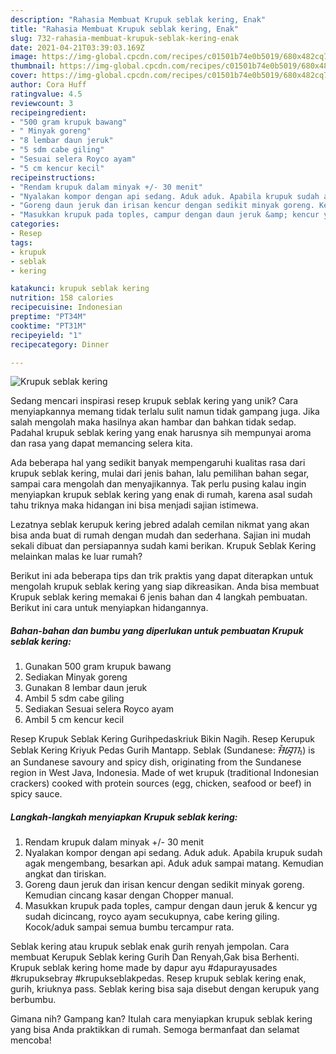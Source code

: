 ```yaml
---
description: "Rahasia Membuat Krupuk seblak kering, Enak"
title: "Rahasia Membuat Krupuk seblak kering, Enak"
slug: 732-rahasia-membuat-krupuk-seblak-kering-enak
date: 2021-04-21T03:39:03.169Z
image: https://img-global.cpcdn.com/recipes/c01501b74e0b5019/680x482cq70/krupuk-seblak-kering-foto-resep-utama.jpg
thumbnail: https://img-global.cpcdn.com/recipes/c01501b74e0b5019/680x482cq70/krupuk-seblak-kering-foto-resep-utama.jpg
cover: https://img-global.cpcdn.com/recipes/c01501b74e0b5019/680x482cq70/krupuk-seblak-kering-foto-resep-utama.jpg
author: Cora Huff
ratingvalue: 4.5
reviewcount: 3
recipeingredient:
- "500 gram krupuk bawang"
- " Minyak goreng"
- "8 lembar daun jeruk"
- "5 sdm cabe giling"
- "Sesuai selera Royco ayam"
- "5 cm kencur kecil"
recipeinstructions:
- "Rendam krupuk dalam minyak +/- 30 menit"
- "Nyalakan kompor dengan api sedang. Aduk aduk. Apabila krupuk sudah agak mengembang, besarkan api. Aduk aduk sampai matang. Kemudian angkat dan tiriskan."
- "Goreng daun jeruk dan irisan kencur dengan sedikit minyak goreng. Kemudian cincang kasar dengan Chopper manual."
- "Masukkan krupuk pada toples, campur dengan daun jeruk &amp; kencur yg sudah dicincang, royco ayam secukupnya, cabe kering giling. Kocok/aduk sampai semua bumbu tercampur rata."
categories:
- Resep
tags:
- krupuk
- seblak
- kering

katakunci: krupuk seblak kering 
nutrition: 158 calories
recipecuisine: Indonesian
preptime: "PT34M"
cooktime: "PT31M"
recipeyield: "1"
recipecategory: Dinner

---
```



![Krupuk seblak kering](https://img-global.cpcdn.com/recipes/c01501b74e0b5019/680x482cq70/krupuk-seblak-kering-foto-resep-utama.jpg)

Sedang mencari inspirasi resep krupuk seblak kering yang unik? Cara menyiapkannya memang tidak terlalu sulit namun tidak gampang juga. Jika salah mengolah maka hasilnya akan hambar dan bahkan tidak sedap. Padahal krupuk seblak kering yang enak harusnya sih mempunyai aroma dan rasa yang dapat memancing selera kita.

Ada beberapa hal yang sedikit banyak mempengaruhi kualitas rasa dari krupuk seblak kering, mulai dari jenis bahan, lalu pemilihan bahan segar, sampai cara mengolah dan menyajikannya. Tak perlu pusing kalau ingin menyiapkan krupuk seblak kering yang enak di rumah, karena asal sudah tahu triknya maka hidangan ini bisa menjadi sajian istimewa.

Lezatnya seblak kerupuk kering jebred adalah cemilan nikmat yang akan bisa anda buat di rumah dengan mudah dan sederhana. Sajian ini mudah sekali dibuat dan persiapannya sudah kami berikan. Krupuk Seblak Kering melainkan malas ke luar rumah?


Berikut ini ada beberapa tips dan trik praktis yang dapat diterapkan untuk mengolah krupuk seblak kering yang siap dikreasikan. Anda bisa membuat Krupuk seblak kering memakai 6 jenis bahan dan 4 langkah pembuatan. Berikut ini cara untuk menyiapkan hidangannya.

<!--inarticleads1-->

##### Bahan-bahan dan bumbu yang diperlukan untuk pembuatan Krupuk seblak kering:

1. Gunakan 500 gram krupuk bawang
1. Sediakan  Minyak goreng
1. Gunakan 8 lembar daun jeruk
1. Ambil 5 sdm cabe giling
1. Sediakan Sesuai selera Royco ayam
1. Ambil 5 cm kencur kecil


Resep Krupuk Seblak Kering Gurihpedaskriuk Bikin Nagih. Resep Kerupuk Seblak Kering Kriyuk Pedas Gurih Mantapp. Seblak (Sundanese: ᮞᮨᮘᮣᮊ᮪) is an Sundanese savoury and spicy dish, originating from the Sundanese region in West Java, Indonesia. Made of wet krupuk (traditional Indonesian crackers) cooked with protein sources (egg, chicken, seafood or beef) in spicy sauce. 

<!--inarticleads2-->

##### Langkah-langkah menyiapkan Krupuk seblak kering:

1. Rendam krupuk dalam minyak +/- 30 menit
1. Nyalakan kompor dengan api sedang. Aduk aduk. Apabila krupuk sudah agak mengembang, besarkan api. Aduk aduk sampai matang. Kemudian angkat dan tiriskan.
1. Goreng daun jeruk dan irisan kencur dengan sedikit minyak goreng. Kemudian cincang kasar dengan Chopper manual.
1. Masukkan krupuk pada toples, campur dengan daun jeruk &amp; kencur yg sudah dicincang, royco ayam secukupnya, cabe kering giling. Kocok/aduk sampai semua bumbu tercampur rata.


Seblak kering atau krupuk seblak enak gurih renyah jempolan. Cara membuat Kerupuk Seblak kering Gurih Dan Renyah,Gak bisa Berhenti. Krupuk seblak kering home made by dapur ayu #dapurayusades #krupuksebray #krupukseblakpedas. Resep krupuk seblak kering enak, gurih, kriuknya pass. Seblak kering bisa saja disebut dengan kerupuk yang berbumbu. 

Gimana nih? Gampang kan? Itulah cara menyiapkan krupuk seblak kering yang bisa Anda praktikkan di rumah. Semoga bermanfaat dan selamat mencoba!
